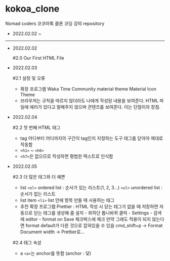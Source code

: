 # kokoa_clone

Nomad coders 코코아톡 클론 코딩 강의 repository

- 2022.02.02 ~

---

- 2022.02.02

  #2.0 Our First HTML File

- 2022.02.03

  #2.1 설정 및 오류

  - 확장 프로그램
    Waka Time
    Community material theme
    Material Icon Theme
  - 브라우저는 규칙을 따르지 않더라도 나에게 작성된 내용을 보여준다. HTML 파일에 에러가 있다고 말해주지 않으며 콘텐츠를 보여준다. 이는 단점이자 장점.

- 2022.02.04

  #2.2 첫 번째 HTML 태그

  - tag
    어디부터 어디까지의 구간이 tag인지 지정하는 도구
    태그를 닫아야 제대로 작동함
  - `<h1>` ~ `<h6>`
  - `<h7>`은 없으므로 작성하면 평범한 텍스트로 인식함

- 2022.02.05

  #2.3 더 많은 태그와 더 예쁜

  - list
    `<ol>` ordered list : 순서가 있는 리스트(1, 2, 3...)
    `<ul>` unordered list : 순서가 없는 리스트
  - list item
    `<li>` list 안에 항목 만들 때 사용하는 태그
  - 추천 확장 프로그램
    Prettier : HTML 작성 시 닫는 태그가 없을 때 저장하면 자동으로 닫는 태그를 생성해 줌
    설치 - 좌하단 톱니바퀴 클릭 - Settings - 검색에 editor - format on Save 체크박스에 체크
    만약 그래도 적용이 되지 않는다면 format default가 다른 것으로 잡혀있을 수 있음
    cmd_shift+p -> Format Document width -> Prettier로...

  #2.4 태그 속성

  - a
    `<a>`는 anchor를 뜻함 (anchor : 닻)
